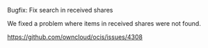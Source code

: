 Bugfix: Fix search in received shares

We fixed a problem where items in received shares were not found.

https://github.com/owncloud/ocis/issues/4308
